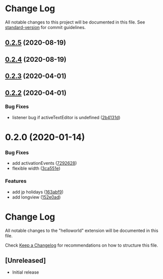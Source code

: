 # Change Log

All notable changes to this project will be documented in this file. See [standard-version](https://github.com/conventional-changelog/standard-version) for commit guidelines.

<a name="0.2.5"></a>
## [0.2.5](https://github.com/anydown/vscode-ganttdown/compare/v0.2.4...v0.2.5) (2020-08-19)



<a name="0.2.4"></a>
## [0.2.4](https://github.com/anydown/vscode-ganttdown/compare/v0.2.2...v0.2.4) (2020-08-19)



<a name="0.2.3"></a>
## [0.2.3](https://github.com/anydown/vscode-ganttdown/compare/v0.2.1...v0.2.3) (2020-04-01)



<a name="0.2.2"></a>
## [0.2.2](https://github.com/anydown/vscode-ganttdown/compare/v0.2.0...v0.2.2) (2020-04-01)


### Bug Fixes

* listener bug if activeTextEditor is undefined ([2b4131d](https://github.com/anydown/vscode-ganttdown/commit/2b4131d))



<a name="0.2.0"></a>
# 0.2.0 (2020-01-14)


### Bug Fixes

* add activationEvents ([7292628](https://github.com/anydown/vscode-ganttdown/commit/7292628))
* flexible width ([3ca551e](https://github.com/anydown/vscode-ganttdown/commit/3ca551e))


### Features

* add jp holidays ([163abf9](https://github.com/anydown/vscode-ganttdown/commit/163abf9))
* add longview ([152e0ad](https://github.com/anydown/vscode-ganttdown/commit/152e0ad))



# Change Log

All notable changes to the "helloworld" extension will be documented in this file.

Check [Keep a Changelog](http://keepachangelog.com/) for recommendations on how to structure this file.

## [Unreleased]

- Initial release
